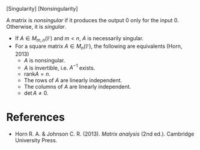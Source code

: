 [Singularity] [Nonsingularity]

A matrix is *nonsingular* if it produces the output 0 only for the input 0. Otherwise, it is *singular*.

- If $A\in M_{m,n}(\mathbb{F})$ and $m<n$, $A$ is necessarily singular.
- For a square matrix $A\in M_n(\mathbb{F})$, the following are equivalents (Horn, 2013)
  - $A$ is nonsingular.
  - $A$ is invertible, i.e. $A^{-1}$ exists.
  - $\mathrm{rank} A=n$.
  - The rows of $A$ are linearly independent.
  - The columns of $A$ are linearly independent.
  - $\det A\neq0$.
  
# References

- Horn R. A. & Johnson C. R. (2013). *Matrix analysis* (2nd ed.). Cambridge University Press.